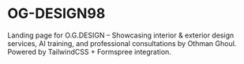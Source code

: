 # OG-DESIGN98
Landing page for O.G.DESIGN – Showcasing interior &amp; exterior design services, AI training, and professional consultations by Othman Ghoul. Powered by TailwindCSS + Formspree integration.
